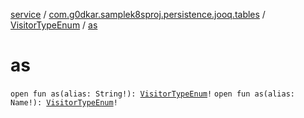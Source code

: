 [service](../../index.md) / [com.g0dkar.samplek8sproj.persistence.jooq.tables](../index.md) / [VisitorTypeEnum](index.md) / [as](./as.md)

# as

`open fun as(alias: String!): `[`VisitorTypeEnum`](index.md)`!`
`open fun as(alias: Name!): `[`VisitorTypeEnum`](index.md)`!`